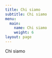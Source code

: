 ```yaml
---
title: Chi siamo
subtitle: Chi siamo
menu:
  main:
    name: Chi siamo
    weight: 6
layout: page
---
```

Chi siamo
